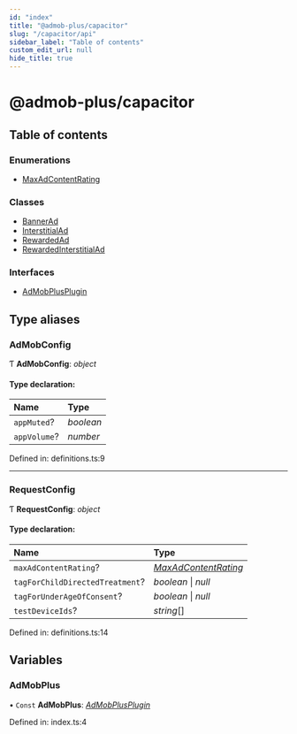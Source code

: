 ```yaml
---
id: "index"
title: "@admob-plus/capacitor"
slug: "/capacitor/api"
sidebar_label: "Table of contents"
custom_edit_url: null
hide_title: true
---
```


# @admob-plus/capacitor

## Table of contents

### Enumerations

- [MaxAdContentRating](enums/maxadcontentrating.md)

### Classes

- [BannerAd](classes/bannerad.md)
- [InterstitialAd](classes/interstitialad.md)
- [RewardedAd](classes/rewardedad.md)
- [RewardedInterstitialAd](classes/rewardedinterstitialad.md)

### Interfaces

- [AdMobPlusPlugin](interfaces/admobplusplugin.md)

## Type aliases

### AdMobConfig

Ƭ **AdMobConfig**: *object*

#### Type declaration:

Name | Type |
:------ | :------ |
`appMuted`? | *boolean* |
`appVolume`? | *number* |

Defined in: definitions.ts:9

___

### RequestConfig

Ƭ **RequestConfig**: *object*

#### Type declaration:

Name | Type |
:------ | :------ |
`maxAdContentRating`? | [*MaxAdContentRating*](enums/maxadcontentrating.md) |
`tagForChildDirectedTreatment`? | *boolean* \| *null* |
`tagForUnderAgeOfConsent`? | *boolean* \| *null* |
`testDeviceIds`? | *string*[] |

Defined in: definitions.ts:14

## Variables

### AdMobPlus

• `Const` **AdMobPlus**: [*AdMobPlusPlugin*](interfaces/admobplusplugin.md)

Defined in: index.ts:4
